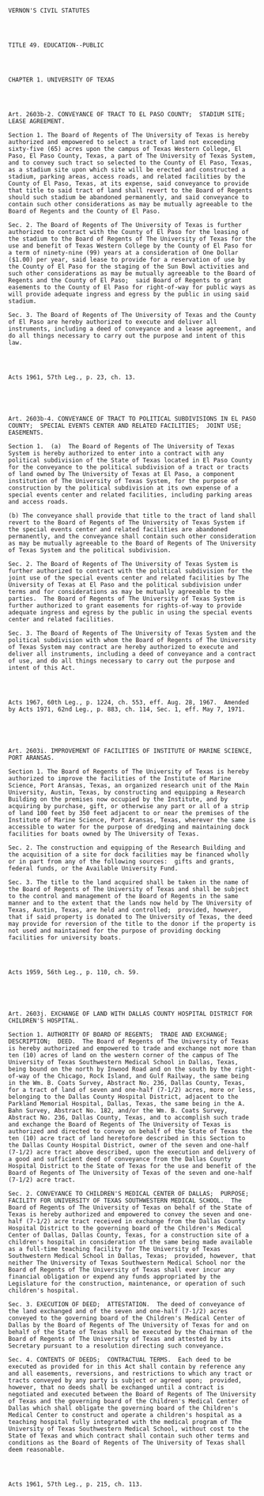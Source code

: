 ﻿
    
    
    	
    					
    
    
    VERNON'S CIVIL STATUTES
    
      
    
    
    TITLE 49. EDUCATION--PUBLIC
    
      
    
    
    CHAPTER 1. UNIVERSITY OF TEXAS
    
      
    
    
    Art. 2603b-2. CONVEYANCE OF TRACT TO EL PASO COUNTY;  STADIUM SITE;  LEASE AGREEMENT.
    
    Section 1. The Board of Regents of The University of Texas is hereby authorized and empowered to select a tract of land not exceeding sixty-five (65) acres upon the campus of Texas Western College, El Paso, El Paso County, Texas, a part of The University of Texas System, and to convey such tract so selected to the County of El Paso, Texas, as a stadium site upon which site will be erected and constructed a stadium, parking areas, access roads, and related facilities by the County of El Paso, Texas, at its expense, said conveyance to provide that title to said tract of land shall revert to the Board of Regents should such stadium be abandoned permanently, and said conveyance to contain such other considerations as may be mutually agreeable to the Board of Regents and the County of El Paso.
    
    Sec. 2. The Board of Regents of The University of Texas is further authorized to contract with the County of El Paso for the leasing of the stadium to the Board of Regents of The University of Texas for the use and benefit of Texas Western College by the County of El Paso for a term of ninety-nine (99) years at a consideration of One Dollar ($1.00) per year, said lease to provide for a reservation of use by the County of El Paso for the staging of the Sun Bowl activities and such other considerations as may be mutually agreeable to the Board of Regents and the County of El Paso;  said Board of Regents to grant easements to the County of El Paso for right-of-way for public ways as will provide adequate ingress and egress by the public in using said stadium.
    
    Sec. 3. The Board of Regents of The University of Texas and the County of El Paso are hereby authorized to execute and deliver all instruments, including a deed of conveyance and a lease agreement, and do all things necessary to carry out the purpose and intent of this law.
    
    
    
    
    Acts 1961, 57th Leg., p. 23, ch. 13.
    
    
    
    
    
    Art. 2603b-4. CONVEYANCE OF TRACT TO POLITICAL SUBDIVISIONS IN EL PASO COUNTY;  SPECIAL EVENTS CENTER AND RELATED FACILITIES;  JOINT USE;  EASEMENTS.
    
    Section 1.  (a)  The Board of Regents of The University of Texas System is hereby authorized to enter into a contract with any political subdivision of the State of Texas located in El Paso County for the conveyance to the political subdivision of a tract or tracts of land owned by The University of Texas at El Paso, a component institution of The University of Texas System, for the purpose of construction by the political subdivision at its own expense of a special events center and related facilities, including parking areas and access roads.
    
    (b) The conveyance shall provide that title to the tract of land shall revert to the Board of Regents of The University of Texas System if the special events center and related facilities are abandoned permanently, and the conveyance shall contain such other consideration as may be mutually agreeable to the Board of Regents of The University of Texas System and the political subdivision.
    
    Sec. 2. The Board of Regents of The University of Texas System is further authorized to contract with the political subdivision for the joint use of the special events center and related facilities by The University of Texas at El Paso and the political subdivision under terms and for considerations as may be mutually agreeable to the parties.  The Board of Regents of The University of Texas System is further authorized to grant easements for rights-of-way to provide adequate ingress and egress by the public in using the special events center and related facilities.
    
    Sec. 3. The Board of Regents of The University of Texas System and the political subdivision with whom the Board of Regents of The University of Texas System may contract are hereby authorized to execute and deliver all instruments, including a deed of conveyance and a contract of use, and do all things necessary to carry out the purpose and intent of this Act.
    
    
    
    
    Acts 1967, 60th Leg., p. 1224, ch. 553, eff. Aug. 28, 1967.  Amended by Acts 1971, 62nd Leg., p. 883, ch. 114, Sec. 1, eff. May 7, 1971.
    
    
    
    
    
    Art. 2603i. IMPROVEMENT OF FACILITIES OF INSTITUTE OF MARINE SCIENCE, PORT ARANSAS.
    
    Section 1. The Board of Regents of The University of Texas is hereby authorized to improve the facilities of the Institute of Marine Science, Port Aransas, Texas, an organized research unit of the Main University, Austin, Texas, by constructing and equipping a Research Building on the premises now occupied by the Institute, and by acquiring by purchase, gift, or otherwise any part or all of a strip of land 100 feet by 350 feet adjacent to or near the premises of the Institute of Marine Science, Port Aransas, Texas, wherever the same is accessible to water for the purpose of dredging and maintaining dock facilities for boats owned by The University of Texas.
    
    Sec. 2. The construction and equipping of the Research Building and the acquisition of a site for dock facilities may be financed wholly or in part from any of the following sources:  gifts and grants, federal funds, or the Available University Fund.
    
    Sec. 3. The title to the land acquired shall be taken in the name of the Board of Regents of The University of Texas and shall be subject to the control and management of the Board of Regents in the same manner and to the extent that the lands now held by The University of Texas, Austin, Texas, are held and controlled;  provided, however, that if said property is donated to The University of Texas, the deed may provide for reversion of the title to the donor if the property is not used and maintained for the purpose of providing docking facilities for university boats.
    
    
    
    
    Acts 1959, 56th Leg., p. 110, ch. 59.
    
    
    
    
    
    Art. 2603j. EXCHANGE OF LAND WITH DALLAS COUNTY HOSPITAL DISTRICT FOR CHILDREN'S HOSPITAL.
    
    Section 1. AUTHORITY OF BOARD OF REGENTS;  TRADE AND EXCHANGE;  DESCRIPTION;  DEED.  The Board of Regents of The University of Texas is hereby authorized and empowered to trade and exchange not more than ten (10) acres of land on the western corner of the campus of The University of Texas Southwestern Medical School in Dallas, Texas, being bound on the north by Inwood Road and on the south by the right-of-way of the Chicago, Rock Island, and Gulf Railway, the same being in the Wm. B. Coats Survey, Abstract No. 236, Dallas County, Texas, for a tract of land of seven and one-half (7-1/2) acres, more or less, belonging to the Dallas County Hospital District, adjacent to the Parkland Memorial Hospital, Dallas, Texas, the same being in the A. Bahn Survey, Abstract No. 182, and/or the Wm. B. Coats Survey, Abstract No. 236, Dallas County, Texas, and to accomplish such trade and exchange the Board of Regents of The University of Texas is authorized and directed to convey on behalf of the State of Texas the ten (10) acre tract of land heretofore described in this Section to the Dallas County Hospital District, owner of the seven and one-half (7-1/2) acre tract above described, upon the execution and delivery of a good and sufficient deed of conveyance from the Dallas County Hospital District to the State of Texas for the use and benefit of the Board of Regents of The University of Texas of the seven and one-half (7-1/2) acre tract.
    
    Sec. 2. CONVEYANCE TO CHILDREN'S MEDICAL CENTER OF DALLAS;  PURPOSE;  FACILITY FOR UNIVERSITY OF TEXAS SOUTHWESTERN MEDICAL SCHOOL.  The Board of Regents of The University of Texas on behalf of the State of Texas is hereby authorized and empowered to convey the seven and one-half (7-1/2) acre tract received in exchange from the Dallas County Hospital District to the governing board of the Children's Medical Center of Dallas, Dallas County, Texas, for a construction site of a children's hospital in consideration of the same being made available as a full-time teaching facility for The University of Texas Southwestern Medical School in Dallas, Texas;  provided, however, that neither The University of Texas Southwestern Medical School nor the Board of Regents of The University of Texas shall ever incur any financial obligation or expend any funds appropriated by the Legislature for the construction, maintenance, or operation of such children's hospital.
    
    Sec. 3. EXECUTION OF DEED;  ATTESTATION.  The deed of conveyance of the land exchanged and of the seven and one-half (7-1/2) acres conveyed to the governing board of the Children's Medical Center of Dallas by the Board of Regents of The University of Texas for and on behalf of the State of Texas shall be executed by the Chairman of the Board of Regents of The University of Texas and attested by its Secretary pursuant to a resolution directing such conveyance.
    
    Sec. 4. CONTENTS OF DEEDS;  CONTRACTUAL TERMS.  Each deed to be executed as provided for in this Act shall contain by reference any and all easements, reversions, and restrictions to which any tract or tracts conveyed by any party is subject or agreed upon;  provided, however, that no deeds shall be exchanged until a contract is negotiated and executed between the Board of Regents of The University of Texas and the governing board of the Children's Medical Center of Dallas which shall obligate the governing board of the Children's Medical Center to construct and operate a children's hospital as a teaching hospital fully integrated with the medical program of The University of Texas Southwestern Medical School, without cost to the State of Texas and which contract shall contain such other terms and conditions as the Board of Regents of The University of Texas shall deem reasonable.
    
    
    
    
    Acts 1961, 57th Leg., p. 215, ch. 113.
    
    
    
    
    				
